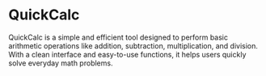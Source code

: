 # QuickCalc
QuickCalc is a simple and efficient tool designed to perform basic arithmetic operations like addition, subtraction, multiplication, and division. With a clean interface and easy-to-use functions, it helps users quickly solve everyday math problems.
